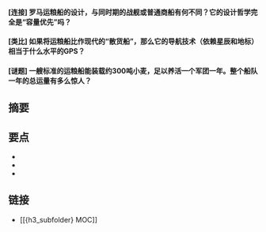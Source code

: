 #### [连接] 罗马运粮船的设计，与同时期的战舰或普通商船有何不同？它的设计哲学完全是“容量优先”吗？


#### [类比] 如果将运粮船比作现代的“散货船”，那么它的导航技术（依赖星辰和地标）相当于什么水平的GPS？


#### [谜题] 一艘标准的运粮船能装载约300吨小麦，足以养活一个军团一年。整个船队一年的总运量有多么惊人？


## 摘要


## 要点

- 
- 
- 

## 链接

- [[{h3_subfolder} MOC]]
